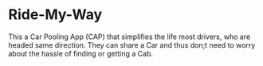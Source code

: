# Ride-My-Way

This a Car Pooling App (CAP) that simplifies the life most drivers, who are headed same direction. They can share a Car and thus don;t need to worry about the hassle of finding or getting a Cab.